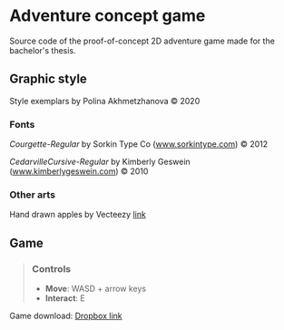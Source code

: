 # Adventure concept game
Source code of the proof-of-concept 2D adventure game made for the bachelor's thesis.

## Graphic style
Style exemplars by Polina Akhmetzhanova © 2020 

### Fonts
*Courgette-Regular* by Sorkin Type Co (www.sorkintype.com) © 2012

*CedarvilleCursive-Regular* by Kimberly Geswein (www.kimberlygeswein.com) © 2010

### Other arts
Hand drawn apples by Vecteezy [link](https://www.vecteezy.com/vector-art/147678-vector-hand-drawn-apples-collection)

## Game

>### Controls
>
> - **Move**: WASD + arrow keys
> - **Interact**: E

Game download: [Dropbox link](https://www.dropbox.com/sh/cxt3qhd85d9u2ez/AADS6LLwYhxoHv4gz6VF2zv5a?dl=0)
